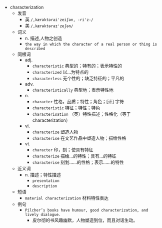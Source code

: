 - characterization
  - 发音
    - 英 `/,kærəktərai'zeiʃən, -ri'z-/`
    - 美 `/,kærəktəraɪ'zeʃən/`
  - 词义
    - n. 描述,人物之创造
    - `the way in which the character of a real person or thing is described`
  - 同根词
    - adj.
      - `characteristic` 典型的；特有的；表示特性的
      - `characterized` 以…为特点的
      - `characterless` 无个性的；缺乏特征的；平凡的
    - adv.
      - `characteristically` 典型地；表示特性地
    - n.
      - `character` 性格，品质；特性；角色；[计] 字符
      - `characteristic` 特征；特性；特色
      - `characterisation` （英）特性描述；性格化（等于characterization）
    - vi.
      - `characterize` 塑造人物
      - `characterise` 在文艺作品中塑造人物；描绘性格
    - vt.
      - `character` 印，刻；使具有特征
      - `characterize` 描绘…的特性；具有…的特征
      - `characterise` 刻划……的性格；表示……的特性
  - 近义词
    - n. 描述；特性描述
      - `presentation`
      - `description`
  - 短语
    - `material characterization` 材料特性表达 
  - 例句
    - `Pilcher’s books have humour, good characterization, and lively dialogue.`
      - 皮尔彻的书风趣幽默，人物塑造到位，而且对话生动。

